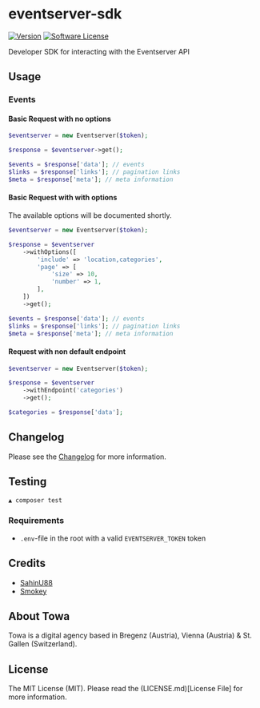 # eventserver-sdk

[![Version](https://img.shields.io/badge/version-v1.2.0-brightgreen.svg?style=ffor-the-badge)][current_version]
[![Software License](https://img.shields.io/badge/license-MIT-brightgreen.svg?style=ffor-the-badge)](LICENSE.md)

Developer SDK for interacting with the Eventserver API

## Usage

### Events

#### Basic Request with no options

```php
$eventserver = new Eventserver($token);

$response = $eventserver->get();

$events = $response['data']; // events
$links = $response['links']; // pagination links
$meta = $response['meta']; // meta information
```

#### Basic Request with with options

The available options will be documented shortly.

```php
$eventserver = new Eventserver($token);

$response = $eventserver
    ->withOptions([
        'include' => 'location,categories',
        'page' => [
            'size' => 10,
            'number' => 1,
        ],
    ])
    ->get();

$events = $response['data']; // events
$links = $response['links']; // pagination links
$meta = $response['meta']; // meta information
```

#### Request with non default endpoint

```php
$eventserver = new Eventserver($token);

$response = $eventserver
    ->withEndpoint('categories')
    ->get();

$categories = $response['data'];
```

## Changelog

Please see the [Changelog](CHANGELOG.md) for more information.

## Testing

```bash
▲ composer test
```

### Requirements

+ `.env`-file in the root with a valid `EVENTSERVER_TOKEN` token

## Credits

+ [SahinU88](https://github.com/SahinU88)
+ [Smokey](https://github.com/simonrauch)

## About Towa

Towa is a digital agency based in Bregenz (Austria), Vienna (Austria) & St. Gallen (Switzerland).

## License

The MIT License (MIT). Please read the (LICENSE.md)[License File] for more information.

[current_version]: https://github.com/towa-digital/eventserver-sdk/releases/tag/v1.2.0